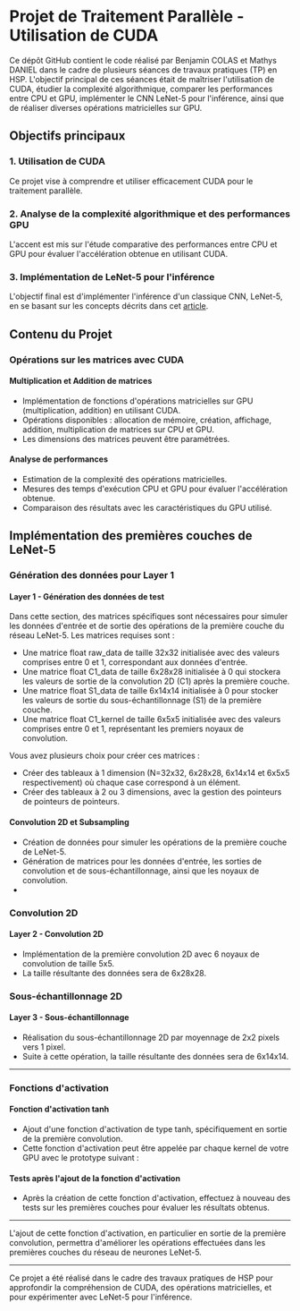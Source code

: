 # Projet de Traitement Parallèle - Utilisation de CUDA

Ce dépôt GitHub contient le code réalisé par Benjamin COLAS et Mathys DANIEL dans le cadre de plusieurs séances de travaux pratiques (TP) en HSP. L'objectif principal de ces séances était de maîtriser l'utilisation de CUDA, étudier la complexité algorithmique, comparer les performances entre CPU et GPU, implémenter le CNN LeNet-5 pour l'inférence, ainsi que de réaliser diverses opérations matricielles sur GPU.

## Objectifs principaux

### 1. Utilisation de CUDA
Ce projet vise à comprendre et utiliser efficacement CUDA pour le traitement parallèle.

### 2. Analyse de la complexité algorithmique et des performances GPU
L'accent est mis sur l'étude comparative des performances entre CPU et GPU pour évaluer l'accélération obtenue en utilisant CUDA.

### 3. Implémentation de LeNet-5 pour l'inférence
L'objectif final est d'implémenter l'inférence d'un classique CNN, LeNet-5, en se basant sur les concepts décrits dans cet [article](https://www.datasciencecentral.com/profiles/blogs/lenet-5-a-classic-cnn-architecture).

## Contenu du Projet

### Opérations sur les matrices avec CUDA

#### Multiplication et Addition de matrices

- Implémentation de fonctions d'opérations matricielles sur GPU (multiplication, addition) en utilisant CUDA.
- Opérations disponibles : allocation de mémoire, création, affichage, addition, multiplication de matrices sur CPU et GPU.
- Les dimensions des matrices peuvent être paramétrées.

#### Analyse de performances

- Estimation de la complexité des opérations matricielles.
- Mesures des temps d'exécution CPU et GPU pour évaluer l'accélération obtenue.
- Comparaison des résultats avec les caractéristiques du GPU utilisé.

## Implémentation des premières couches de LeNet-5

### Génération des données pour Layer 1

#### Layer 1 - Génération des données de test

Dans cette section, des matrices spécifiques sont nécessaires pour simuler les données d'entrée et de sortie des opérations de la première couche du réseau LeNet-5. Les matrices requises sont :

- Une matrice float raw_data de taille 32x32 initialisée avec des valeurs comprises entre 0 et 1, correspondant aux données d'entrée.
- Une matrice float C1_data de taille 6x28x28 initialisée à 0 qui stockera les valeurs de sortie de la convolution 2D (C1) après la première couche.
- Une matrice float S1_data de taille 6x14x14 initialisée à 0 pour stocker les valeurs de sortie du sous-échantillonnage (S1) de la première couche.
- Une matrice float C1_kernel de taille 6x5x5 initialisée avec des valeurs comprises entre 0 et 1, représentant les premiers noyaux de convolution.

Vous avez plusieurs choix pour créer ces matrices :
- Créer des tableaux à 1 dimension (N=32x32, 6x28x28, 6x14x14 et 6x5x5 respectivement) où chaque case correspond à un élément.
- Créer des tableaux à 2 ou 3 dimensions, avec la gestion des pointeurs de pointeurs de pointeurs.

#### Convolution 2D et Subsampling

- Création de données pour simuler les opérations de la première couche de LeNet-5.
- Génération de matrices pour les données d'entrée, les sorties de convolution et de sous-échantillonnage, ainsi que les noyaux de convolution.
- 
### Convolution 2D

#### Layer 2 - Convolution 2D

- Implémentation de la première convolution 2D avec 6 noyaux de convolution de taille 5x5.
- La taille résultante des données sera de 6x28x28.

### Sous-échantillonnage 2D

#### Layer 3 - Sous-échantillonnage

- Réalisation du sous-échantillonnage 2D par moyennage de 2x2 pixels vers 1 pixel.
- Suite à cette opération, la taille résultante des données sera de 6x14x14.

---

### Fonctions d'activation

#### Fonction d'activation tanh

- Ajout d'une fonction d'activation de type tanh, spécifiquement en sortie de la première convolution.
- Cette fonction d'activation peut être appelée par chaque kernel de votre GPU avec le prototype suivant :

#### Tests après l'ajout de la fonction d'activation

- Après la création de cette fonction d'activation, effectuez à nouveau des tests sur les premières couches pour évaluer les résultats obtenus.

---

L'ajout de cette fonction d'activation, en particulier en sortie de la première convolution, permettra d'améliorer les opérations effectuées dans les premières couches du réseau de neurones LeNet-5.

---

Ce projet a été réalisé dans le cadre des travaux pratiques de HSP pour approfondir la compréhension de CUDA, des opérations matricielles, et pour expérimenter avec LeNet-5 pour l'inférence.
